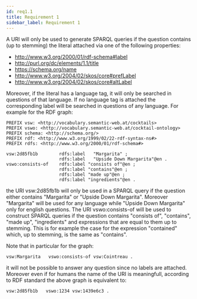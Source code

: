```yaml
---
id: req1.1
title: Requirement 1
sidebar_label: Requirement 1
---
```


A URI will only be used to generate SPARQL queries if the question contains (up to stemming) the literal attached via one of the following properties:
- http://www.w3.org/2000/01/rdf-schema#label
- http://purl.org/dc/elements/1.1/title
- https://schema.org/name
- http://www.w3.org/2004/02/skos/core#prefLabel
- http://www.w3.org/2004/02/skos/core#altLabel

Moreover, if the literal has a language tag, it will only be searched in questions of that language. If no language tag is attached the corresponding label will be searched in questions of any language.
For example for the RDF graph:
```
PREFIX vsw: <http://vocabulary.semantic-web.at/cocktails>
PREFIX vswo: <http://vocabulary.semantic-web.at/cocktail-ontology>
PREFIX schema: <http://schema.org/>
PREFIX rdf: <http://www.w3.org/1999/02/22-rdf-syntax-ns#>
PREFIX rdfs: <http://www.w3.org/2000/01/rdf-schema#>

vsw:2d85fb1b        rdfs:label   "Margarita" ;
                    rdfs:label   "Upside Down Margarita"@en .
vswo:consists-of    rdfs:label "consists of"@en ;
                    rdfs:label "contains"@en ;
                    rdfs:label "made up"@en ;
                    rdfs:label "ingredients"@en .
```
the URI vsw:2d85fb1b will only be used in a SPARQL query if the question either contains "Margarita" or "Upside Down Margarita". Moreover "Margarita" will be used for any language while "Upside Down Margarita" only for english questions. The URI vswo:consists-of will be used to construct SPARQL queries if the question contains "consists of", "contains", "made up", "ingredients" and expressions that are equal to them up to stemming. This is for example the case for the expression "contained" which, up to stemming, is the same as "contains".

Note that in particular for the graph:
```
vsw:Margarita   vswo:consists-of vsw:Cointreau .
```
it will not be possible to answer any question since no labels are attached. Moreover even if for humans the name of the URI is meaningfull, according to RDF standard the above graph is equivalent to:
```
vsw:2d85fb1b   vswo:1234 vsw:1439e6c3 .
```
